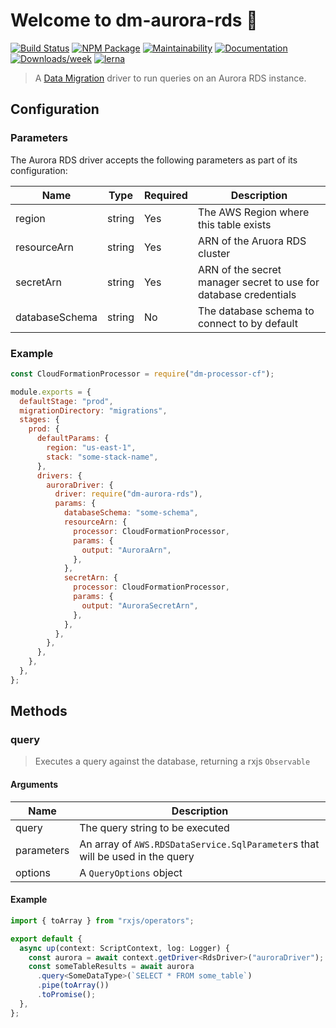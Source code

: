 # Welcome to dm-aurora-rds 👋

[![Build Status](https://travis-ci.org/theBenForce/data-migration.svg?branch=master)](https://travis-ci.org/theBenForce/data-migration)
[![NPM Package](https://img.shields.io/npm/v/dm-aurora-rds)](https://www.npmjs.com/package/dm-aurora-rds)
[![Maintainability](https://api.codeclimate.com/v1/badges/89a0c1976c9b89979635/maintainability)](https://codeclimate.com/github/theBenForce/data-migration/maintainability)
[![Documentation](https://img.shields.io/badge/documentation-view-blue)](https://data-migration.js.org/)
[![Downloads/week](https://img.shields.io/npm/dw/dm-aurora-rds.svg)](https://npmjs.org/package/dm-aurora-rds)
[![lerna](https://img.shields.io/badge/maintained%20with-lerna-cc00ff.svg)](https://lerna.js.org/)

> A [Data Migration](https://www.npmjs.com/package/data-migration) driver to run queries on an Aurora RDS instance.

## Configuration

### Parameters

The Aurora RDS driver accepts the following parameters as part of its configuration:

| Name           | Type   | Required | Description                                                      |
| -------------- | ------ | -------- | ---------------------------------------------------------------- |
| region         | string | Yes      | The AWS Region where this table exists                           |
| resourceArn    | string | Yes      | ARN of the Aruora RDS cluster                                    |
| secretArn      | string | Yes      | ARN of the secret manager secret to use for database credentials |
| databaseSchema | string | No       | The database schema to connect to by default                     |

### Example

```javascript
const CloudFormationProcessor = require("dm-processor-cf");

module.exports = {
  defaultStage: "prod",
  migrationDirectory: "migrations",
  stages: {
    prod: {
      defaultParams: {
        region: "us-east-1",
        stack: "some-stack-name",
      },
      drivers: {
        auroraDriver: {
          driver: require("dm-aurora-rds"),
          params: {
            databaseSchema: "some-schema",
            resourceArn: {
              processor: CloudFormationProcessor,
              params: {
                output: "AuroraArn",
              },
            },
            secretArn: {
              processor: CloudFormationProcessor,
              params: {
                output: "AuroraSecretArn",
              },
            },
          },
        },
      },
    },
  },
};
```

## Methods

### query

> Executes a query against the database, returning a rxjs `Observable`

#### Arguments

| Name       | Description                                                                   |
| ---------- | ----------------------------------------------------------------------------- |
| query      | The query string to be executed                                               |
| parameters | An array of `AWS.RDSDataService.SqlParameter`s that will be used in the query |
| options    | A `QueryOptions` object                                                       |

#### Example

```typescript
import { toArray } from "rxjs/operators";

export default {
  async up(context: ScriptContext, log: Logger) {
    const aurora = await context.getDriver<RdsDriver>("auroraDriver");
    const someTableResults = await aurora
      .query<SomeDataType>(`SELECT * FROM some_table`)
      .pipe(toArray())
      .toPromise();
  },
};
```
